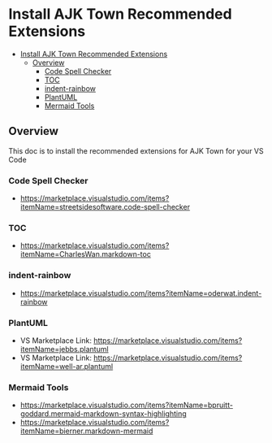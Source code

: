 # Install AJK Town Recommended Extensions

<!-- TOC -->

- [Install AJK Town Recommended Extensions](#install-ajk-town-recommended-extensions)
  - [Overview](#overview)
    - [Code Spell Checker](#code-spell-checker)
    - [TOC](#toc)
    - [indent-rainbow](#indent-rainbow)
    - [PlantUML](#plantuml)
    - [Mermaid Tools](#mermaid-tools)

<!-- /TOC -->

## Overview

This doc is to install the recommended extensions for AJK Town for your VS Code


### Code Spell Checker

- https://marketplace.visualstudio.com/items?itemName=streetsidesoftware.code-spell-checker


### TOC

- https://marketplace.visualstudio.com/items?itemName=CharlesWan.markdown-toc


### indent-rainbow

- https://marketplace.visualstudio.com/items?itemName=oderwat.indent-rainbow


### PlantUML

- VS Marketplace Link: https://marketplace.visualstudio.com/items?itemName=jebbs.plantuml
- VS Marketplace Link: https://marketplace.visualstudio.com/items?itemName=well-ar.plantuml


### Mermaid Tools

- https://marketplace.visualstudio.com/items?itemName=bpruitt-goddard.mermaid-markdown-syntax-highlighting
- https://marketplace.visualstudio.com/items?itemName=bierner.markdown-mermaid
